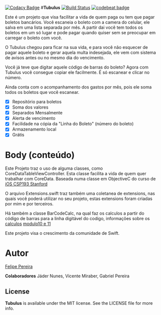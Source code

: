 [![Codacy Badge](https://api.codacy.com/project/badge/Grade/9dfda652476c4a8b92325b21d0bf6549)](https://www.codacy.com/app/festrs/Tubulus?utm_source=github.com&utm_medium=referral&utm_content=festrs/Tubulus&utm_campaign=badger)
#**Tubulus**  [![Build Status](https://travis-ci.org/festrs/Tubulus.svg?branch=master)](https://travis-ci.org/festrs/Tubulus) [![codebeat badge](https://codebeat.co/badges/89fb165f-b746-47ef-b36d-c0b8b455be03)](https://codebeat.co/projects/github-com-festrs-tubulus)


Este é um projeto que visa facilitar a vida de quem paga ou tem que pagar boletos bancários. Você escaneia o boleto com a camera do celular, ele salva em uma lista separada por mês. A partir dai você tem todos os boletos em um só lugar e pode pagar quando quiser sem se preocupar em carregar o boleto com você. 

O Tubulus chegou para ficar na sua vida, e para você não esquecer de pagar aquele boleto e gerar aquela multa indesejada, ele vem com sistema de avisos antes ou no mesmo dia do vencimento.

Você já teve que digitar aquele código de barras do boleto? Agora com Tubulus você consegue copiar ele facilmente. É só escanear e clicar no número.

Ainda conta com o acompanhamento dos gastos por mês, pois ele soma todos os boletos que você escanear.

- [x] Repositório para boletos
- [x] Soma dos valores
- [x] Separados Mensalmente
- [x] Alerta de vencimento
- [x] Facilidade na cópia da "Linha do Boleto" (número do boleto)
- [x] Armazenamento local
- [x] Grátis

# Body (conteúdo)

Este Projeto traz o uso de alguma classes, como CoreDataTableViewController. Esta classe facilita a vida
de quem quer trabalhar com CoreData. Baseada numa classe em ObjectiveC do curso de [iOS CSP193 Stanford](http://www.stanford.edu/class/cs193p/cgi-bin/drupal/)

O arquivo Extensions.swift traz também uma coletanea de extensions, nas quais você poderá utilizar no seu projeto, estas extensions foram criadas por mim e por terceiros. 

Há também a classe BarCodeCalc, na qual faz os calculos a partir do código de barras para a linha digitável do codigo, informações sobre os [calculos](http://boletobancario-codigodebarras.blogspot.com.br/2010/03/desvendando-os-segredos-do-boleto.html)  [modulo10 e 11](https://pt.wikipedia.org/wiki/D%C3%ADgito_verificador)  

Este projeto visa o crescimento da comunidade de Swift.

# Autor

[Felipe Pereira](http://festrs.github.io/)

**Colaboradores** Jáder Nunes, Vicente Miraber, Gabriel Pereira

## License

**Tubulus** is available under the MIT license. See the LICENSE file for more info.